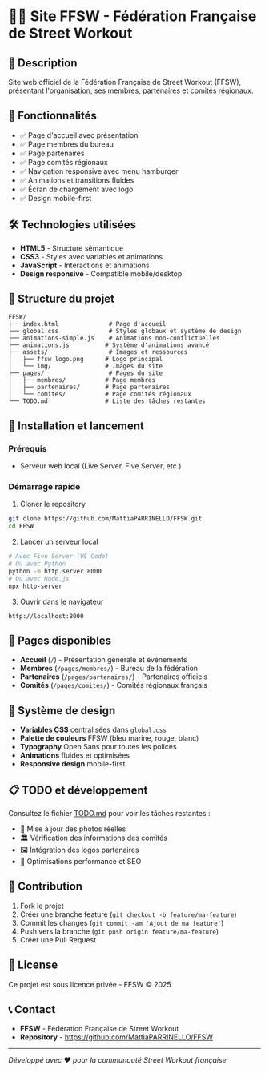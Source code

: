 # 🏋️‍♂️ Site FFSW - Fédération Française de Street Workout

## 📖 Description
Site web officiel de la Fédération Française de Street Workout (FFSW), présentant l'organisation, ses membres, partenaires et comités régionaux.

## 🎯 Fonctionnalités
- ✅ Page d'accueil avec présentation
- ✅ Page membres du bureau
- ✅ Page partenaires
- ✅ Page comités régionaux
- ✅ Navigation responsive avec menu hamburger  
- ✅ Animations et transitions fluides
- ✅ Écran de chargement avec logo
- ✅ Design mobile-first

## 🛠️ Technologies utilisées
- **HTML5** - Structure sémantique
- **CSS3** - Styles avec variables et animations
- **JavaScript** - Interactions et animations
- **Design responsive** - Compatible mobile/desktop

## 📁 Structure du projet
```
FFSW/
├── index.html              # Page d'accueil
├── global.css              # Styles globaux et système de design
├── animations-simple.js    # Animations non-conflictuelles
├── animations.js          # Système d'animations avancé
├── assets/                 # Images et ressources
│   ├── ffsw logo.png      # Logo principal
│   └── img/               # Images du site
├── pages/                  # Pages du site
│   ├── membres/           # Page membres
│   ├── partenaires/       # Page partenaires
│   └── comites/           # Page comités régionaux
└── TODO.md                # Liste des tâches restantes
```

## 🚀 Installation et lancement

### Prérequis
- Serveur web local (Live Server, Five Server, etc.)

### Démarrage rapide
1. Cloner le repository
```bash
git clone https://github.com/MattiaPARRINELLO/FFSW.git
cd FFSW
```

2. Lancer un serveur local
```bash
# Avec Five Server (VS Code)
# Ou avec Python
python -m http.server 8000
# Ou avec Node.js
npx http-server
```

3. Ouvrir dans le navigateur
```
http://localhost:8000
```

## 📱 Pages disponibles
- **Accueil** (`/`) - Présentation générale et événements
- **Membres** (`/pages/membres/`) - Bureau de la fédération  
- **Partenaires** (`/pages/partenaires/`) - Partenaires officiels
- **Comités** (`/pages/comites/`) - Comités régionaux français

## 🎨 Système de design
- **Variables CSS** centralisées dans `global.css`
- **Palette de couleurs** FFSW (bleu marine, rouge, blanc)
- **Typography** Open Sans pour toutes les polices
- **Animations** fluides et optimisées
- **Responsive design** mobile-first

## 📋 TODO et développement
Consultez le fichier [TODO.md](TODO.md) pour voir les tâches restantes :
- 📸 Mise à jour des photos réelles
- 🏛️ Vérification des informations des comités
- 🖼️ Intégration des logos partenaires
- 🚀 Optimisations performance et SEO

## 🤝 Contribution
1. Fork le projet
2. Créer une branche feature (`git checkout -b feature/ma-feature`)  
3. Commit les changes (`git commit -am 'Ajout de ma feature'`)
4. Push vers la branche (`git push origin feature/ma-feature`)
5. Créer une Pull Request

## 📄 License
Ce projet est sous licence privée - FFSW © 2025

## 📞 Contact
- **FFSW** - Fédération Française de Street Workout
- **Repository** - https://github.com/MattiaPARRINELLO/FFSW

---

*Développé avec ❤️ pour la communauté Street Workout française*
